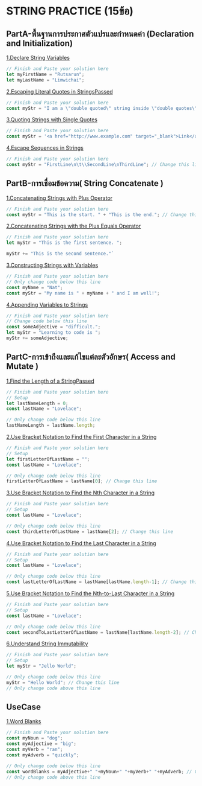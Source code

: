 # STRING PRACTICE (15ข้อ)

## PartA-พื้นฐานการประกาศตัวแปรและกำหนดค่า (Declaration and Initialization)
[1.Declare String Variables](https://www.freecodecamp.org/learn/javascript-algorithms-and-data-structures/basic-javascript/declare-string-variables)
```js
// Finish and Paste your solution here
let myFirstName = "Rutsarun";
let myLastName = "Limwichai";

```


[2.Escaping Literal Quotes in StringsPassed](https://www.freecodecamp.org/learn/javascript-algorithms-and-data-structures/basic-javascript/escaping-literal-quotes-in-strings)
```js
// Finish and Paste your solution here
const myStr = "I am a \"double quoted\" string inside \"double quotes\"."; // Change this line

```

[3.Quoting Strings with Single Quotes](https://www.freecodecamp.org/learn/javascript-algorithms-and-data-structures/basic-javascript/quoting-strings-with-single-quotes)
```js
// Finish and Paste your solution here
const myStr = '<a href="http://www.example.com" target="_blank">Link</a>';

```

[4.Escape Sequences in Strings](https://www.freecodecamp.org/learn/javascript-algorithms-and-data-structures/basic-javascript/escape-sequences-in-strings)
```js
// Finish and Paste your solution here
const myStr = "FirstLine\n\t\\SecondLine\nThirdLine"; // Change this line

```

## PartB-การเชื่อมข้อความ( String Concatenate )

[1.Concatenating Strings with Plus Operator](https://www.freecodecamp.org/learn/javascript-algorithms-and-data-structures/basic-javascript/concatenating-strings-with-plus-operator)
```js
// Finish and Paste your solution here
const myStr = "This is the start. " + "This is the end."; // Change this line

```


[2.Concatenating Strings with the Plus Equals Operator](https://www.freecodecamp.org/learn/javascript-algorithms-and-data-structures/basic-javascript/concatenating-strings-with-the-plus-equals-operator)
```js
// Finish and Paste your solution here
let myStr = "This is the first sentence. ";

myStr += "This is the second sentence."`

```


[3.Constructing Strings with Variables](https://www.freecodecamp.org/learn/javascript-algorithms-and-data-structures/basic-javascript/constructing-strings-with-variables)
```js
// Finish and Paste your solution here
// Only change code below this line
const myName = "Nat";
const myStr = "My name is " + myName + " and I am well!";

```
[4.Appending Variables to Strings](https://www.freecodecamp.org/learn/javascript-algorithms-and-data-structures/basic-javascript/appending-variables-to-strings)
```js
// Finish and Paste your solution here
// Change code below this line
const someAdjective = "difficult.";
let myStr = "Learning to code is ";
myStr += someAdjective;

```

## PartC-การเข้าถึงและแก้ไขแต่ละตัวอักษร( Access and Mutate )

[1.Find the Length of a StringPassed](https://www.freecodecamp.org/learn/javascript-algorithms-and-data-structures/basic-javascript/find-the-length-of-a-string)
```js
// Finish and Paste your solution here
// Setup
let lastNameLength = 0;
const lastName = "Lovelace";

// Only change code below this line
lastNameLength = lastName.length;

```

[2.Use Bracket Notation to Find the First Character in a String](https://www.freecodecamp.org/learn/javascript-algorithms-and-data-structures/basic-javascript/use-bracket-notation-to-find-the-first-character-in-a-string)
```js
// Finish and Paste your solution here
// Setup
let firstLetterOfLastName = "";
const lastName = "Lovelace";

// Only change code below this line
firstLetterOfLastName = lastName[0]; // Change this line

```

[3.Use Bracket Notation to Find the Nth Character in a String](https://www.freecodecamp.org/learn/javascript-algorithms-and-data-structures/basic-javascript/use-bracket-notation-to-find-the-nth-character-in-a-string)
```js
// Finish and Paste your solution here
// Setup
const lastName = "Lovelace";

// Only change code below this line
const thirdLetterOfLastName = lastName[2]; // Change this line

```
[4.Use Bracket Notation to Find the Last Character in a String](https://www.freecodecamp.org/learn/javascript-algorithms-and-data-structures/basic-javascript/use-bracket-notation-to-find-the-last-character-in-a-string)
```js
// Finish and Paste your solution here
// Setup
const lastName = "Lovelace";

// Only change code below this line
const lastLetterOfLastName = lastName[lastName.length-1]; // Change this line

```
[5.Use Bracket Notation to Find the Nth-to-Last Character in a String](https://www.freecodecamp.org/learn/javascript-algorithms-and-data-structures/basic-javascript/use-bracket-notation-to-find-the-nth-to-last-character-in-a-string)
```js
// Finish and Paste your solution here
// Setup
const lastName = "Lovelace";

// Only change code below this line
const secondToLastLetterOfLastName = lastName[lastName.length-2]; // Change this line

```

[6.Understand String Immutability](https://www.freecodecamp.org/learn/javascript-algorithms-and-data-structures/basic-javascript/understand-string-immutability)
```js
// Finish and Paste your solution here
// Setup
let myStr = "Jello World";

// Only change code below this line
myStr = "Hello World"; // Change this line
// Only change code above this line

```
## UseCase
[1.Word Blanks](https://www.freecodecamp.org/learn/javascript-algorithms-and-data-structures/basic-javascript/word-blanks)

```js
// Finish and Paste your solution here
const myNoun = "dog";
const myAdjective = "big";
const myVerb = "ran";
const myAdverb = "quickly";

// Only change code below this line
const wordBlanks = myAdjective+" "+myNoun+" "+myVerb+" "+myAdverb; // Change this line
// Only change code above this line


```

